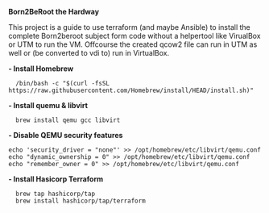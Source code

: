 **Born2BeRoot the Hardway**

This project is a guide to use terraform (and maybe Ansible) to install the complete Born2beroot subject form code without a helpertool like VirualBox or UTM to run the VM. Offcourse the created qcow2 file can run in UTM as well or (be converted to vdi to) run in VirtualBox.

**- Install Homebrew**
```
  /bin/bash -c "$(curl -fsSL https://raw.githubusercontent.com/Homebrew/install/HEAD/install.sh)"
```
**- Install quemu & libvirt**
```
  brew install qemu gcc libvirt
```
**- Disable QEMU security features**
```
echo 'security_driver = "none"' >> /opt/homebrew/etc/libvirt/qemu.conf
echo "dynamic_ownership = 0" >> /opt/homebrew/etc/libvirt/qemu.conf
echo "remember_owner = 0" >> /opt/homebrew/etc/libvirt/qemu.conf
```
**- Install Hasicorp Terraform**
```
  brew tap hashicorp/tap
  brew install hashicorp/tap/terraform
```




<!-- - Create folder
mkdir ~/vms && cd ~/vms
- Create disk for VM
qemu-img create -f qcow2 ubuntu.qcow2 50g
- Run debiancloud.xml > virsh define debiancloud.xml
- Start VM > virsh start 'Debian Cloud' -->
